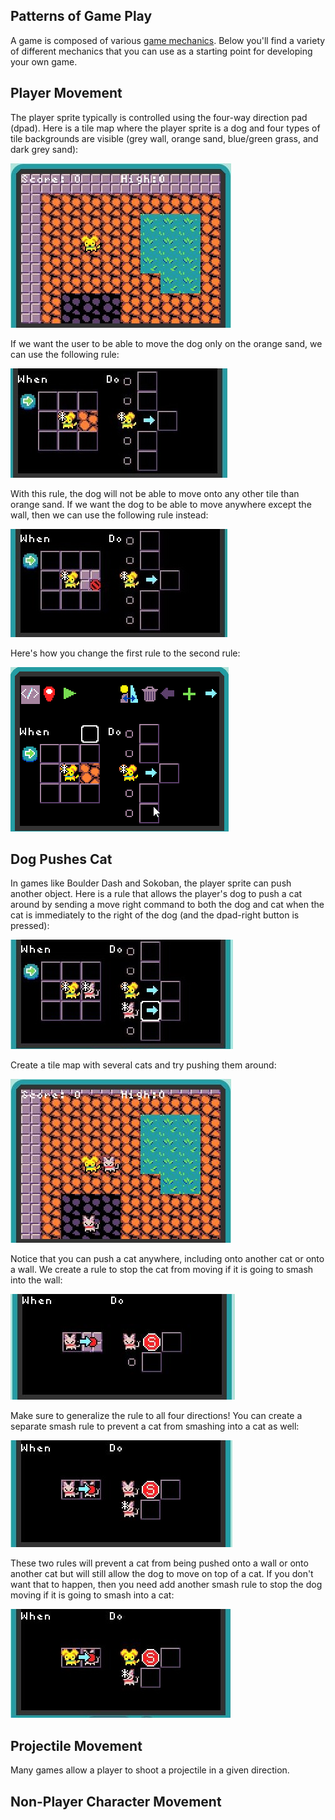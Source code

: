## Patterns of Game Play

A game is composed of various [game mechanics](mechanics). Below you'll find
a variety of different mechanics that you can use as a starting point for 
developing your own game.

## Player Movement

The player sprite typically is controlled using the four-way direction pad (dpad).
Here is a tile map where the player sprite is a dog and four types of tile
backgrounds are visible (grey wall, orange sand, blue/green grass, and dark grey sand):

![tile map with dog](pics/dogMap.JPG)

If we want the user to be able to move the dog only on the orange sand, we can use the following rule:

![orange sand](pics/dogMove.JPG)

With this rule, the dog will not be able to move onto any other tile than orange sand.  If we want the dog to be able to move anywhere except the wall, then we can use the following rule instead:

![no wall](pics/dogMoveNoWall.JPG)

Here's how you change the first rule to the second rule:

![sand to wall](pics/dogSandToWall.gif)

## Dog Pushes Cat

In games like Boulder Dash and Sokoban, the player sprite can push another object. Here is a rule that allows the player's dog to push a cat around by sending a move right command to both the dog and cat when the cat is immediately to the right of the dog (and the dpad-right button is pressed):

![dog pushes cat](pics/dogPushCatRule.JPG)

Create a tile map with several cats and try pushing them around:

![dog and cat on map](pics/dogCatMap.JPG)

Notice that you can push a cat anywhere, including onto another cat or onto a wall.  We create a rule to stop the cat from moving if it is going to smash into the wall:

![cat smash rule](pics/catSmashRule.JPG)

Make sure to generalize the rule to all four directions! You can create a separate smash rule to prevent a cat from smashing into a cat as well:

![cat smash rule](pics/catSmashRule2.JPG)

 These two rules will prevent a cat from being pushed onto a wall or onto another cat but will still allow the dog to move on top of a cat.  If you don't want that to happen, then you need add another smash rule to stop the dog moving if it is going to smash into a cat:

![dog smash rule](pics/dogSmashCat.JPG)

## Projectile Movement

Many games allow a player to shoot a projectile in a given direction.

## Non-Player Character Movement



